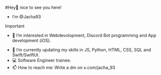 #Hey👋 nice to see you here!
- I’m @Jacha93

> [!IMPORTANT]
> - 👀 I’m interested in Webdevolopment, Discord Bot programming and App development (iOS).

- 🌱 I’m currently updating my skills in JS, Python, HTML, CSS, SQL and Swift/SwiftUI.
- 💻 Software Engineer trainee.
- 📫 How to reach me: Write a dm on x.com/jacha_93



<!--- - 💞️ I’m looking to collaborate on ... --->

<!---
Jacha93/Jacha93 is a ✨ special ✨ repository because its `README.md` (this file) appears on your GitHub profile.
You can click the Preview link to take a look at your changes.
--->
